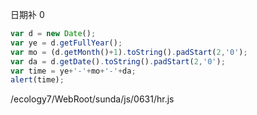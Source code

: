 日期补 0

```js
var d = new Date();
var ye = d.getFullYear();
var mo = (d.getMonth()+1).toString().padStart(2,'0');
var da = d.getDate().toString().padStart(2,'0');
var time = ye+'-'+mo+'-'+da;
alert(time);
```

/ecology7/WebRoot/sunda/js/0631/hr.js